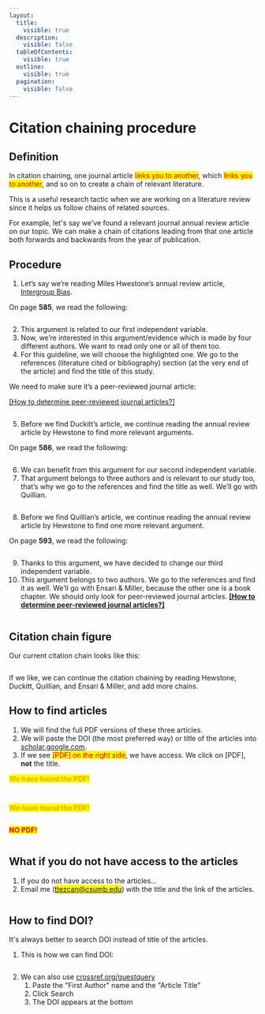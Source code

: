 ```yaml
---
layout:
  title:
    visible: true
  description:
    visible: false
  tableOfContents:
    visible: true
  outline:
    visible: true
  pagination:
    visible: false
---
```


# Citation chaining procedure

## Definition

In citation chaining, one journal article <mark style="color:red;">links you to another</mark>, which <mark style="color:red;">links you to another</mark>, and so on to create a chain of relevant literature.

This is a useful research tactic when we are working on a literature review since it helps us follow chains of related sources.

For example, let's say we've found a relevant journal annual review article on our topic. We can make a chain of citations leading from that one article both forwards and backwards from the year of publication.

## Procedure

1. Let’s say we’re reading Miles Hwestone’s annual review article, [Intergroup Bias](https://drive.google.com/open?id=1jGMCJI9NAs82EjxY-Z9xKV8VGvNh6umx\&usp=drive_fs).&#x20;

On page **585**, we read the following:

<figure><img src="https://lh7-rt.googleusercontent.com/docsz/AD_4nXcqNaiDYk-BOTlNBwl_-bTIQIzAVqY7DIGPeGuUSmZHaGQcwo4V140RBop-Mxhk-nLV8KcdXbhBMcxGjM21CZQ1Kg5a7A1MSjZkaadg5jH35Lzz33X8UMOxJ7A0E27HlisUPuXi1kKCmrpDFD9Q0bU?key=vRZgQ_2KxJIVKIPKReuFqA" alt=""><figcaption></figcaption></figure>

2. This argument is related to our first independent variable.
3. Now, we’re interested in this argument/evidence which is made by four different authors. We want to read only one or all of them too.&#x20;
4. For this guideline, we will choose the highlighted one. We go to the references (literature cited or bibliography) section (at the very end of the article) and find the title of this study.&#x20;

We need to make sure it’s a peer-reviewed journal article:

[\[How to determine peer-reviewed journal articles?\]](https://ttezcan.gitbook.io/lect/all-lectures-and-labs/guidelines-and-rubrics/how-to-determine-peer-reviewed-journal-articles)

<figure><img src="../../.gitbook/assets/image (95).png" alt=""><figcaption></figcaption></figure>

5. Before we find Duckitt’s article, we continue reading the annual review article by Hewstone to find more relevant arguments.

On page **586**, we read the following:

<figure><img src="https://lh7-rt.googleusercontent.com/docsz/AD_4nXdOMzFujzXmg0qjC-yhnxv_8L0nFSeT2iTbhhNAAv29guvjlV9StYB9TQEXbFY91bpbavy79EKdbe1uq7fM8L8KyedpWdhsghMZfFgtDsjU2TZVyxMFEWkhMc4rgTVUGQRA-g5qXwutJyAJoA0y4J4?key=vRZgQ_2KxJIVKIPKReuFqA" alt=""><figcaption></figcaption></figure>

6. We can benefit from this argument for our second independent variable.&#x20;
7. That argument belongs to three authors and is relevant to our study too, that’s why we go to the references and find the title as well. We’ll go with Quillian.

<figure><img src="../../.gitbook/assets/image (97).png" alt=""><figcaption></figcaption></figure>

8. Before we find Quillian’s article, we continue reading the annual review article by Hewstone to find one more relevant argument.&#x20;

On page **593**, we read the following:

<figure><img src="https://lh7-rt.googleusercontent.com/docsz/AD_4nXeXah2DINQBGvegCX4KLVTucAmbRpynMVms_4asFO7lTy4rBk9WFr6oab9X1L1_LBwZJYJhtchN70VOMDeuKfVa7hp1c_ei6VBHHsYepWrX7BhlBlDvSIjLqhmUjSu1TKvir6jFRGDcqYYcAraVKEM?key=vRZgQ_2KxJIVKIPKReuFqA" alt=""><figcaption></figcaption></figure>

9. Thanks to this argument, we have decided to change our third independent variable.&#x20;
10. This argument belongs to two authors. We go to the references and find it as well. We’ll go with Ensari & Miller, because the other one is a book chapter. We should only look for peer-reviewed journal articles. [**\[How to determine peer-reviewed journal articles?\]**](https://ttezcan.gitbook.io/lectures/all-lectures-and-labs/guidelines-and-rubrics/how-to-determine-peer-reviewed-journal-articles)

<figure><img src="../../.gitbook/assets/image (96).png" alt=""><figcaption></figcaption></figure>

## Citation chain figure

Our current citation chain looks like this:

<figure><img src="../../.gitbook/assets/image (98).png" alt=""><figcaption></figcaption></figure>

If we like, we can continue the citation chaining by reading Hewstone, Duckitt, Quillian, and Ensari & Miller, and add more chains.

## How to find articles

1. We will find the full PDF versions of these three articles.&#x20;
2. We will paste the DOI (the most preferred way) or title of the articles into [scholar.google.com](http://scholar.google.com).
3. If we see <mark style="color:red;">\[PDF] on the right side</mark>, we have access. We click on \[PDF], **not** the title.

<mark style="color:orange;">**We have found the PDF!**</mark>

<figure><img src="https://lh7-rt.googleusercontent.com/docsz/AD_4nXdazI7ZllBdPb0IlOxOewrBgTTu53N4ku48IxVR7Pc-gCKaxa8dNJtaqe0rjzN1P08NzqJQgNX0I-Q-ktTJfHrXs6xagXShSbr7-ubP_i0LQqQ3JzeE0KHPBg_2tvwsMgwl-LjU5h9-oh0IVgmm_A?key=vRZgQ_2KxJIVKIPKReuFqA" alt=""><figcaption></figcaption></figure>

<figure><img src="https://lh7-rt.googleusercontent.com/docsz/AD_4nXcLk5-MopcBM7ZpFTPshFFAsTu1xyz66H6zEv2eQwz8H5JwyYb35BkG11KXgdN4GU4N5yWM3dR5vCzMXQFmx5_Ubbs2dK-NHEOTHuXmx-n66Bibwiq1Jgkbv8jNkWMi9CfXu3qCw8Nr7GNPAuQSiIU?key=vRZgQ_2KxJIVKIPKReuFqA" alt=""><figcaption></figcaption></figure>

<mark style="color:orange;">**We have found the PDF!**</mark>

<figure><img src="https://lh7-rt.googleusercontent.com/docsz/AD_4nXeeURfOWQgb-O37pMhUuFWaVC-gQVZThVFl042CguxzBVdAimQGiDjsKdHruCzAiuZFX3u_htE8isxzfk9gFTfYrF_lz4Sbbzvka3Ri7Ztrh8ouGGrBgvtUsVmhW2LIhS6IDJDnARizOoEmPMnCQME?key=vRZgQ_2KxJIVKIPKReuFqA" alt=""><figcaption></figcaption></figure>

<mark style="color:red;">**NO PDF!**</mark>

<figure><img src="https://lh7-rt.googleusercontent.com/docsz/AD_4nXfmlJ09EXJSfAGnPbKp0H7gIZm9lApSNhoU1zCKyGnS51k4MTzotEm0ZNUN3rD5MLWfO0QBhD_Ofv5pRH7VasX4reztqA7ZTn4Zlhmm_-eXFu_n8F-Q7rsbqYsA0LBLvnv4L7A-YR8zfG9uB5mw_ug?key=vRZgQ_2KxJIVKIPKReuFqA" alt=""><figcaption></figcaption></figure>

## What if you do not have access to the articles

1. If you do not have access to the articles…&#x20;
2. Email me (<mark style="color:blue;">ttezcan@csumb.edu</mark>) with the title and the link of the articles.

<figure><img src="https://lh7-rt.googleusercontent.com/docsz/AD_4nXc8W4uYtMBQd7efekpkRrE9F4oNx-lONvkAv7Pnhp9rX_7WdxTR3NVpMW7fcgFRsToGL7pvw22gbUyzPiN7WCsWOHMAY0-m0nA5O5MNA5ROZ_ELJAfzXy-6iC8zDODVSUoHtsRNIbhPfOM4IzJSFu8?key=vRZgQ_2KxJIVKIPKReuFqA" alt=""><figcaption></figcaption></figure>

## How to find DOI?

It's always better to search DOI instead of title of the articles.

1. This is how we can find DOI:

<figure><img src="../../.gitbook/assets/image (99).png" alt=""><figcaption></figcaption></figure>

2. We can also use [crossref.org/guestquery](https://www.crossref.org/guestquery/)
   1. Paste the "First Author" name and the "Article Title"
   2. Click Search
   3. The DOI appears at the bottom

<figure><img src="../../.gitbook/assets/image.png" alt=""><figcaption></figcaption></figure>

